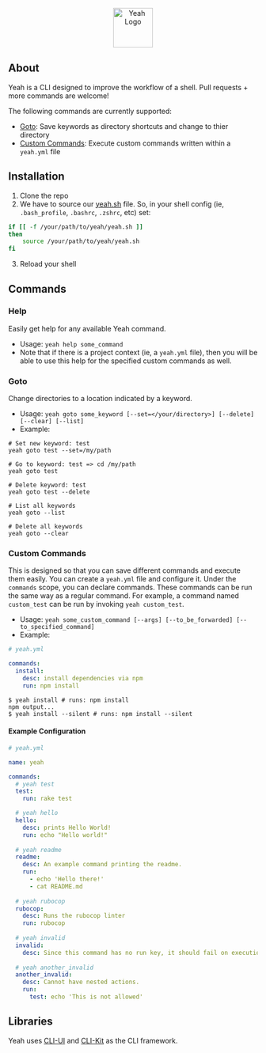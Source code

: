 <p align="center">
  <img src="https://i.imgur.com/ljd1HY3.png" alt="Yeah Logo" height="80px" />
</p>

## About
Yeah is a CLI designed to improve the workflow of a shell. Pull requests + more commands are welcome!

The following commands are currently supported:

- [Goto](https://github.com/jacobsteves/yeah#goto): Save keywords as directory shortcuts and change to thier directory
- [Custom Commands](https://github.com/jacobsteves/yeah#custom-commands): Execute custom commands written within a `yeah.yml` file

## Installation
1. Clone the repo
2. We have to source our [yeah.sh](yeah.sh) file. So, in your shell config (ie, `.bash_profile`, `.bashrc`, `.zshrc`, etc) set:

```bash
if [[ -f /your/path/to/yeah/yeah.sh ]]
then
    source /your/path/to/yeah/yeah.sh
fi
```
3. Reload your shell

## Commands

### Help
Easily get help for any available Yeah command.
- Usage: `yeah help some_command`
- Note that if there is a project context (ie, a `yeah.yml` file), then
  you will be able to use this help for the specified custom commands as well.

### Goto
Change directories to a location indicated by a keyword.
- Usage: `yeah goto some_keyword [--set=</your/directory>] [--delete] [--clear] [--list]`
- Example:
```
# Set new keyword: test
yeah goto test --set=/my/path

# Go to keyword: test => cd /my/path
yeah goto test

# Delete keyword: test
yeah goto test --delete

# List all keywords
yeah goto --list

# Delete all keywords
yeah goto --clear
```

### Custom Commands
This is designed so that you can save different commands and execute them easily.
You can create a `yeah.yml` file and configure it. Under the `commands` scope, you can declare commands.
These commands can be run the same way as a regular command. For example, a command named `custom_test` can
be run by invoking `yeah custom_test`.
- Usage: `yeah some_custom_command [--args] [--to_be_forwarded] [--to_specified_command]`
- Example:

```yaml
# yeah.yml

commands:
  install:
    desc: install dependencies via npm
    run: npm install
```

```
$ yeah install # runs: npm install
npm output...
$ yeah install --silent # runs: npm install --silent
```

#### Example Configuration
```yaml
# yeah.yml

name: yeah

commands:
  # yeah test
  test:
    run: rake test

  # yeah hello
  hello:
    desc: prints Hello World!
    run: echo "Hello world!"
    
  # yeah readme  
  readme:
    desc: An example command printing the readme.
    run:
      - echo 'Hello there!'
      - cat README.md
      
  # yeah rubocop    
  rubocop:
    desc: Runs the rubocop linter
    run: rubocop
    
  # yeah invalid  
  invalid:
    desc: Since this command has no run key, it should fail on execution
    
  # yeah another_invalid  
  another_invalid:
    desc: Cannot have nested actions.
    run:
      test: echo 'This is not allowed'
```

## Libraries
Yeah uses [CLI-UI](https://github.com/shopify/cli-ui) and [CLI-Kit](https://github.com/shopify/cli-kit) as the CLI
framework.
